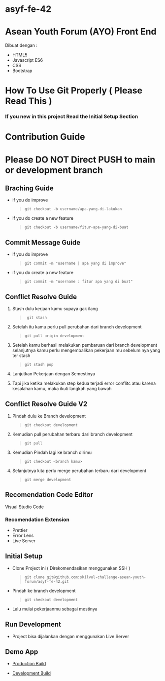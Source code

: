 # asyf-fe-42
# Asean Youth Forum (AYO) Front End

Dibuat dengan :

- HTML5
- Javascript ES6
- CSS
- Bootstrap

# How To Use Git Properly ( Please Read This )

### If you new in this project Read the Initial Setup Section

# Contribution Guide

# Please DO NOT Direct PUSH to main or development branch

## Braching Guide

- if you do improve

  > `git checkout -b username/apa-yang-di-lakukan`

- if you do create a new feature
  > `git checkout -b username/fitur-apa-yang-di-buat`

## Commit Message Guide

- if you do improve

  > `git commit -m "username | apa yang di improve"`


- if you do create a new feature
  > `git commit -m "username : fitur apa yang di buat"`

## Conflict Resolve Guide

1. Stash dulu kerjaan kamu supaya gak ilang

   > ` git stash`

2. Setelah itu kamu perlu pull perubahan dari branch development

   > `git pull origin development`

3. Setelah kamu berhasil melakukan pembaruan dari branch development selanjutnya kamu perlu mengembalikan pekerjaan mu sebelum nya yang ter stash

   > `git stash pop`

4. Lanjutkan Pekerjaan dengan Semestinya

5. Tapi jika ketika melakukan step kedua terjadi error conflitc atau karena kesalahan kamu, maka ikuti langkah yang bawah

## Conflict Resolve Guide V2

1. Pindah dulu ke Branch development

   > `git checkout development`

2. Kemudian pull perubahan terbaru dari branch development

   > `git pull`

3. Kemudian Pindah lagi ke branch dirimu

   > `git checkout <branch kamu>`

4. Selanjutnya kita perlu merge perubahan terbaru dari development

   > `git merge development`

## Recomendation Code Editor

Visual Studio Code

### Recomendation Extension

- Prettier
- Error Lens
- Live Server

## Initial Setup

- Clone Project ini ( Direkomendasikan menggunakan SSH )

  > `git clone git@github.com:skilvul-challenge-asean-youth-forum/asyf-fe-42.git`

- Pindah ke branch development

  > `git checkout development`

- Lalu mulai pekerjaanmu sebagai mestinya

## Run Development

- Project bisa dijalankan dengan menggunakan Live Server

## Demo App
- [Production Build](https://challenge-asyf-fe42.netlify.app/)

- [Development Build](https://asyf-fe42.netlify.app)
